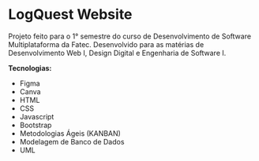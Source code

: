 # LogQuest Website
Projeto feito para o 1° semestre do curso de Desenvolvimento de Software Multiplataforma da Fatec. Desenvolvido para as matérias de Desenvolvimento Web I, Design Digital e Engenharia de Software I.

**Tecnologias:**
- Figma
- Canva
- HTML
- CSS
- Javascript
- Bootstrap
- Metodologias Ágeis (KANBAN)
- Modelagem de Banco de Dados
- UML
